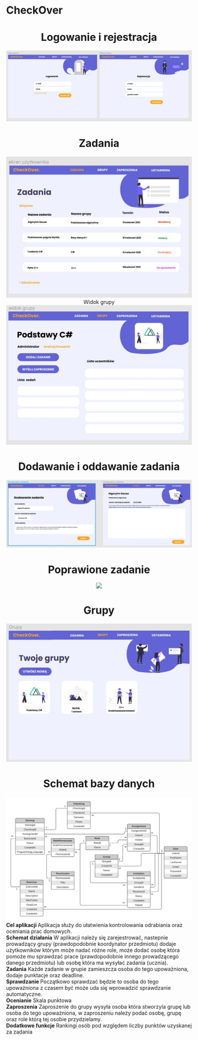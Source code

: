 # CheckOver
<div align="center">
    <h1>Logowanie i rejestracja</h1>
    <img src="Design/logowanie i rejestracja.JPG"></img> 
    <h1>Zadania</h1>
    <img src="Design/zadania.JPG"></img
    <h1>Widok grupy</h1>
    <img src="Design/widok grupy.JPG"></img>
    <h1>Dodawanie i oddawanie zadania</h1>
    <img src="Design/dodawanie i oddawanie zadania.JPG"></img> 
    <h1>Poprawione zadanie</h1>
    <img src="Design.poprawione zadanie.JPG"></img> 
    <h1>Grupy</h1>
    <img src="Design/grupy.JPG"></img> 
    <h1>Schemat bazy danych</h1>
    <img src="schema.jpg"></img>
</div>
     <b>Cel aplikacji   </b>                        	
Aplikacja służy do ułatwienia kontrolowania odrabiania oraz oceniania prac domowych.
 <br />
     <b> Schemat działania</b>    
W aplikacji należy się zarejestrować, nastepnie prowadzący 
grupy (prawdopodobnie koordynator przedmiotu) dodaje użytkowników którym może nadać
różne role, może dodać osobę która pomoże mu sprawdzać prace 
(prawdopodobnie innego prowadzącego danego przedmiotu)
lub osobę która ma wysyłać zadania (ucznia).
 <br />
<b>   Zadania</b>  
Każde zadanie w grupie zamieszcza osoba do tego upoważniona, dodaje punktacje oraz deadline.
<br />
 <b>  Sprawdzanie </b> 
Początkowo sprawdzać będzie to osoba do tego upoważniona z czasem być może uda się wprowadzić sprawdzanie automatyczne. 
<br />
 <b> Ocenianie</b> 
Skala punktowa
<br />
 <b>  Zaproszenia</b> 
Zaproszenie do grupy wysyła osoba która stworzyla grupę lub osoba do tego upoważniona, w zaproszeniu należy podać osobę, grupę oraz role którą tej osobie przydzielamy.
<br />
<b>  Dodatkowe funkcje</b> 
Rankingi osób pod względem liczby punktów uzyskanej za zadania
  


      
